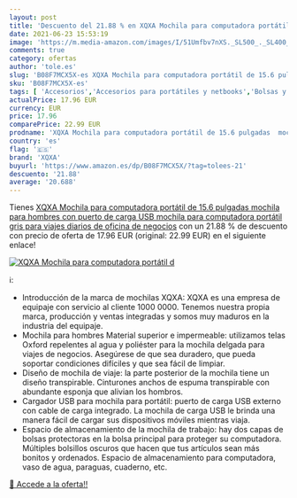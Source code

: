 ```yaml
---
layout: post
title: 'Descuento del 21.88 % en XQXA Mochila para computadora portátil d'
date: 2021-06-23 15:53:19
image: 'https://m.media-amazon.com/images/I/51Umfbv7nXS._SL500_._SL400_.jpg'
comments: true
category: ofertas
author: 'tole.es'
slug: 'B08F7MCX5X-es XQXA Mochila para computadora portátil de 15.6 pulgadas...'
sku: 'B08F7MCX5X-es'
tags: [ 'Accesorios','Accesorios para portátiles y netbooks','Bolsas y fundas para portátiles y netbooks','Informática','Mochilas para portátiles y netbooks','mochila','xqxa', ]
actualPrice: 17.96 EUR
currency: EUR
price: 17.96
comparePrice: 22.99 EUR
prodname: 'XQXA Mochila para computadora portátil de 15.6 pulgadas  mochila para hombres con puerto de carga USB  mochila para computadora portátil gris para viajes diarios de oficina de negocios'
country: 'es'
flag: '🇪🇸'
brand: 'XQXA'
buyurl: 'https://www.amazon.es/dp/B08F7MCX5X/?tag=tolees-21'
descuento: '21.88'
average: '20.688'
---
```


Tienes [XQXA Mochila para computadora portátil de 15.6 pulgadas  mochila para hombres con puerto de carga USB  mochila para computadora portátil gris para viajes diarios de oficina de negocios](https://www.amazon.es/dp/B08F7MCX5X/?tag=tolees-21) con un 21.88 % de descuento con precio de oferta de 17.96 EUR (original: 22.99 EUR) en el siguiente enlace!

[![XQXA Mochila para computadora portátil d](https://m.media-amazon.com/images/I/51Umfbv7nXS._SL500_._SL400_.jpg)](https://www.amazon.es/dp/B08F7MCX5X/?tag=tolees-21)

ℹ️:

- Introducción de la marca de mochilas XQXA: XQXA es una empresa de equipaje con servicio al cliente 1000 0000. Tenemos nuestra propia marca, producción y ventas integradas y somos muy maduros en la industria del equipaje.
- Mochila para hombres Material superior e impermeable: utilizamos telas Oxford repelentes al agua y poliéster para la mochila delgada para viajes de negocios. Asegúrese de que sea duradero, que pueda soportar condiciones difíciles y que sea fácil de limpiar.
- Diseño de mochila de viaje: la parte posterior de la mochila tiene un diseño transpirable. Cinturones anchos de espuma transpirable con abundante esponja que alivian los hombros.
- Cargador USB para mochila para portátil: puerto de carga USB externo con cable de carga integrado. La mochila de carga USB le brinda una manera fácil de cargar sus dispositivos móviles mientras viaja.
- Espacio de almacenamiento de la mochila de trabajo: hay dos capas de bolsas protectoras en la bolsa principal para proteger su computadora. Múltiples bolsillos oscuros que hacen que tus artículos sean más bonitos y ordenados. Espacio de almacenamiento para computadora, vaso de agua, paraguas, cuaderno, etc.

[🛒 Accede a la oferta!!](https://www.amazon.es/dp/B08F7MCX5X/?tag=tolees-21)
